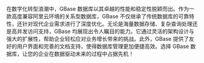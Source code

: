 在数字化转型浪潮中，GBase 数据库以其卓越的性能和稳定性脱颖而出。作为一款高度兼容阿里云环境的关系型数据库，GBase 不仅继承了传统数据库的可靠特性，还针对现代企业需求进行了深度优化。无论是海量数据存储、复杂查询处理还是高并发访问支持，GBase 均展现出令人瞩目的能力。它通过灵活的架构设计与强大的扩展性，帮助企业轻松应对业务增长带来的挑战。此外，GBase 提供了友好的用户界面和完善的文档支持，使得数据库管理更加便捷高效。选择 GBase 数据库，让您的企业在数据驱动未来的过程中占据先机！